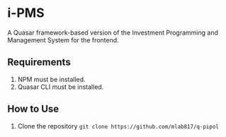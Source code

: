 # i-PMS
 A Quasar framework-based version of the Investment Programming and Management System for the frontend.
 
## Requirements
 
1. NPM must be installed.
2. Quasar CLI must be installed.

## How to Use

1. Clone the repository `git clone https://github.com/mlab817/q-pipol`
